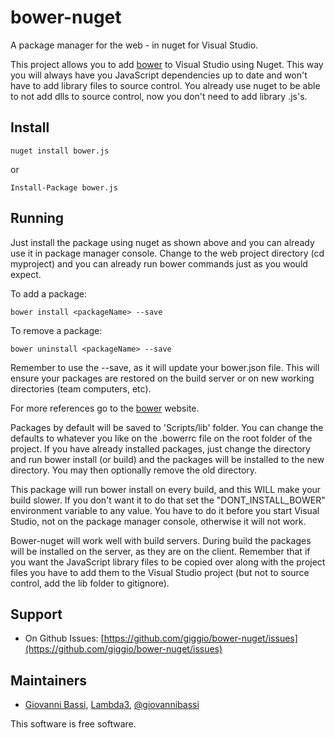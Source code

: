bower-nuget
===========

A package manager for the web - in nuget for Visual Studio.

This project allows you to add [bower](http://bower.io) to Visual Studio using Nuget. This way you will always have you JavaScript dependencies up to date and won't have to add library files to source control. You already use nuget to be able to not add dlls to source control, now you don't need to add library .js's.

## Install

    nuget install bower.js

or

    Install-Package bower.js

## Running

Just install the package using nuget as shown above and you can already use it in package manager console. Change to the web project directory (cd myproject) and you can already run bower commands just as you would expect.

To add a package:

    bower install <packageName> --save

To remove a package:

    bower uninstall <packageName> --save

Remember to use the --save, as it will update your bower.json file. This will ensure your packages are restored on the build server or on new working directories (team computers, etc).

For more references go to the [bower](http://bower.io/) website.

Packages by default will be saved to 'Scripts/lib' folder. You can change the defaults to whatever you like on the .bowerrc file on the root folder of the project. If you have already installed packages, just change the directory and run bower install (or build) and the packages will be installed to the new directory. You may then optionally remove the old directory.

This package will run bower install on every build, and this WILL make your build slower. If you don't want it to do that set the "DONT\_INSTALL\_BOWER" environment variable to any value. You have to do it before you start Visual Studio, not on the package manager console, otherwise it will not work.

Bower-nuget will work well with build servers. During build the packages will be installed on the server, as they are on the client. Remember that if you want the JavaScript library files to be copied over along with the project files you have to add them to the Visual Studio project (but not to source control, add the lib folder to gitignore).

## Support

* On Github Issues: [https://github.com/giggio/bower-nuget/issues](https://github.com/giggio/bower-nuget/issues)

## Maintainers

* [Giovanni Bassi](http://blog.lambda3.com.br/L3/giovannibassi/), [Lambda3](http://www.lambda3.com.br), [@giovannibassi](http://twitter.com/giovannibassi)

This software is free software.
